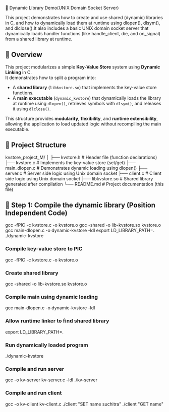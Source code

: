 🧩 Dynamic Library Demo(UNIX Domain Socket Server)

This project demonstrates how to create and use shared (dynamic) libraries in C, and how to dynamically load them at runtime using dlopen(), dlsym(), and dlclose().It also includes a basic UNIX domain socket server that dynamically loads handler functions (like handle_client, die, and on_signal) from a shared library at runtime.

## 📘 Overview

This project modularizes a simple **Key-Value Store** system using **Dynamic Linking** in C.  
It demonstrates how to split a program into:
- A **shared library** (`libkvstore.so`) that implements the key-value store functions.
- A **main executable** (`dynamic_kvstore`) that dynamically loads the library at runtime using `dlopen()`, retrieves symbols with `dlsym()`, and releases it using `dlclose()`.

This structure provides **modularity**, **flexibility**, and **runtime extensibility**, allowing the application to load updated logic without recompiling the main executable.

## 🧩 Project Structure

kvstore_project_M/
│
├── kvstore.h           # Header file (function declarations)
├── kvstore.c           # Implements the key-value store (set/get)
├── main_dlopen.c       # Demonstrates dynamic loading using dlopen()
├── server.c            # Server side logic using Unix domain socket
├── client.c            # Client side logic using Unix domain socket
├── libkvstore.so       # Shared library generated after compilation
└── README.md           # Project documentation (this file)

## 🔹 Step 1: Compile the dynamic library (Position Independent Code)
gcc -fPIC -c kvstore.c -o kvstore.o
gcc -shared -o lib-kvstore.so kvstore.o
gcc main-dlopen.c -o dynamic-kvstore -ldl
export LD_LIBRARY_PATH=.
./dynamic-kvstore

### Compile key-value store to PIC
gcc -fPIC -c kvstore.c -o kvstore.o

### Create shared library
gcc -shared -o lib-kvstore.so kvstore.o

### Compile main using dynamic loading
gcc main-dlopen.c -o dynamic-kvstore -ldl

### Allow runtime linker to find shared library
export LD_LIBRARY_PATH=.

### Run dynamically loaded program
./dynamic-kvstore

### Compile and run server
gcc -o kv-server kv-server.c -ldl
./kv-server

### Compile and run client
gcc -o kv-client kv-client.c
./client "SET name suchitra"
./client "GET name"
